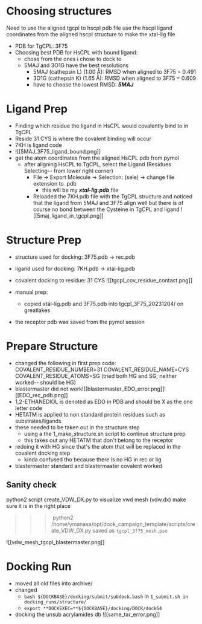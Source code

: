 # Choosing structures
Need to use the aligned tgcpl to hscpl pdb file 
use the hscpl ligand coordinates from the aligned hscpl structure to make the xtal-lig file

- PDB for TgCPL: 3F75
- Choosing best PDB for HsCPL with bound ligand: 
	- chose from the ones i chose to dock to
	- 5MAJ and 3O1G have the best resolutions 
		- 5MAJ (cathepsin L) (1.00 Å): RMSD when aligned to 3F75 = 0.491
		- 3O1G (cathepsin K) (1.65 Å): RMSD when aligned to 3F75 = 0.609 
		- have to choose the lowest RMSD: ***5MAJ***			
# Ligand Prep
- Finding which residue the ligand in HsCPL would covalently bind to in TgCPL 
- Reside 31 CYS is where the covalent binding will occur 
- 7KH is ligand code
- ![[5MAJ_3F75_ligand_bound.png]]
- get the atom coordinates from the aligned HsCPL pdb from pymol 
	- after aligning HsCPL to TgCPL, select the Ligand (Residues Selecting-- from lower right corner)
		- File ->  Export Molecule -> Selection: (sele) -> change file extension to .pdb
			- this will be my ***xtal-lig.pdb*** file 
		- Reloaded the 7KH.pdb file with the TgCPL structure and noticed that the ligand from 5MAJ and 3F75 align well but there is of course no bond between the Cysteine in TgCPL and ligand
		![[5maj_ligand_in_tgcpl.png]]
# Structure Prep
- structure used for docking: 3F75.pdb -> rec.pdb
- ligand used for docking: 7KH.pdb -> xtal-lig.pdb 
- covalent docking to residue: 31 CYS 
![[tgcpl_cov_residue_contact.png]]

- manual prep: 
	- copied xtal-lig.pdb and 3F75.pdb into tgcpl_3F75_20231204/ on greatlakes 
- the receptor pdb was saved from the pymol session 
# Prepare Structure
- changed the following in first prep code:
COVALENT_RESIDUE_NUMBER=31
COVALENT_RESIDUE_NAME=CYS
COVALENT_RESIDUE_ATOMS=SG
(tried both HG and SG; neither worked-- should be HG)
- blastermaster did not work![[blastermaster_EDO_error.png]]![[EDO_rec_pdb.png]]
- 1,2-ETHANEDIOL is denoted as EDO in PDB and should be X as the one letter code 
- HETATM is applied to non standard protein residues such as substrates/ligands 
- these needed to be taken out in the structure step 
	- using a the 1_make_structure.sh script to continue structure prep 
	- this takes out any HETATM that don't belong to the receptor
- redoing it with HG since that's the atom that will be replaced in the covalent docking step
	- kinda confused tho because there is no HG in rec or lig
- blastermaster standard and blastermaster covalent worked 

 ## Sanity check
 python2 script create_VDW_DX.py to visualize vwd mesh  (vdw.dx)
 make sure it is in the right place
 >>>  python2 /home/ymanasa/opt/dock_campaign_template/scripts/create_VDW_DX.py
 saved as `tgcpl_3f75_mesh.pse`

![[vdw_mesh_tgcpl_blastermaster.png]]


# Docking Run
- moved all old files into archive/
- changed 
	- `bash ${DOCKBASE}/docking/submit/subdock.bash` in `1_submit.sh in docking_runs/structure/`
	- `export **DOCKEXEC=**${DOCKBASE}/docking/DOCK/dock64`
- docking the unsub acrylamides db
![[same_tar_error.png]]
